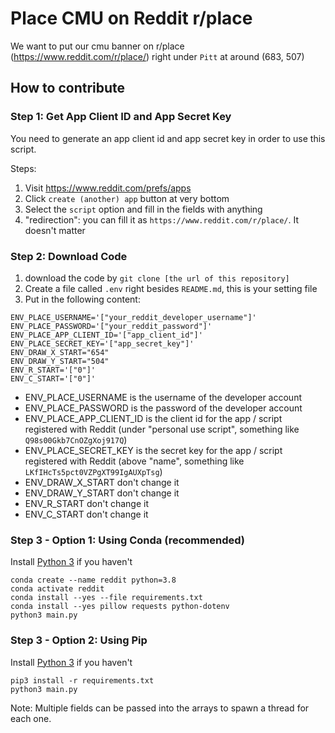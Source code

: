 # Place CMU on Reddit r/place

We want to put our cmu banner on r/place (https://www.reddit.com/r/place/) right under `Pitt` at around (683, 507)

## How to contribute

### Step 1: Get App Client ID and App Secret Key

You need to generate an app client id and app secret key in order to use this script.

Steps:

1. Visit https://www.reddit.com/prefs/apps
2. Click `create (another) app` button at very bottom 
3. Select the `script` option and fill in the fields with anything
4. "redirection": you can fill it as `https://www.reddit.com/r/place/`. It doesn't matter


### Step 2: Download Code
1. download the code by `git clone [the url of this repository]`
2. Create a file called `.env` right besides `README.md`, this is your setting file
3. Put in the following content:

```text
ENV_PLACE_USERNAME='["your_reddit_developer_username"]'
ENV_PLACE_PASSWORD='["your_reddit_password"]'
ENV_PLACE_APP_CLIENT_ID='["app_client_id"]'
ENV_PLACE_SECRET_KEY='["app_secret_key"]'
ENV_DRAW_X_START="654"
ENV_DRAW_Y_START="504"
ENV_R_START='["0"]'
ENV_C_START='["0"]'
```

- ENV_PLACE_USERNAME is the username of the developer account
- ENV_PLACE_PASSWORD is the password of the developer account
- ENV_PLACE_APP_CLIENT_ID is the client id for the app / script registered with Reddit (under "personal use script", something like `Q98s00Gkb7CnOZgXoj917Q`)
- ENV_PLACE_SECRET_KEY is the secret key for the app / script registered with Reddit (above "name", something like `LKfIHcTs5pct0VZPgXT99IgAUXpTsg`)
- ENV_DRAW_X_START don't change it
- ENV_DRAW_Y_START don't change it
- ENV_R_START don't change it
- ENV_C_START don't change it


### Step 3 - Option 1: Using Conda (recommended)
Install [Python 3](https://www.python.org/downloads/) if you haven't

```shell
conda create --name reddit python=3.8
conda activate reddit
conda install --yes --file requirements.txt
conda install --yes pillow requests python-dotenv
python3 main.py
```

### Step 3 - Option 2: Using Pip
Install [Python 3](https://www.python.org/downloads/) if you haven't

```shell
pip3 install -r requirements.txt
python3 main.py
```

Note: Multiple fields can be passed into the arrays to spawn a thread for each one.